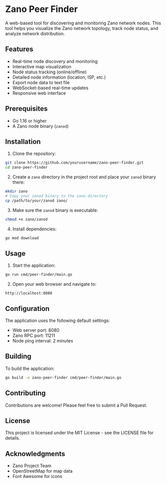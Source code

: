# Zano Peer Finder

A web-based tool for discovering and monitoring Zano network nodes. This tool helps you visualize the Zano network topology, track node status, and analyze network distribution.

## Features

- Real-time node discovery and monitoring
- Interactive map visualization
- Node status tracking (online/offline)
- Detailed node information (location, ISP, etc.)
- Export node data to text file
- WebSocket-based real-time updates
- Responsive web interface

## Prerequisites

- Go 1.16 or higher
- A Zano node binary (`zanod`)

## Installation

1. Clone the repository:
```bash
git clone https://github.com/yourusername/zano-peer-finder.git
cd zano-peer-finder
```

2. Create a `zano` directory in the project root and place your `zanod` binary there:
```bash
mkdir zano
# Copy your zanod binary to the zano directory
cp /path/to/your/zanod zano/
```

3. Make sure the `zanod` binary is executable:
```bash
chmod +x zano/zanod
```

4. Install dependencies:
```bash
go mod download
```

## Usage

1. Start the application:
```bash
go run cmd/peer-finder/main.go
```

2. Open your web browser and navigate to:
```
http://localhost:8080
```

## Configuration

The application uses the following default settings:
- Web server port: 8080
- Zano RPC port: 11211
- Node ping interval: 2 minutes

## Building

To build the application:
```bash
go build -o zano-peer-finder cmd/peer-finder/main.go
```

## Contributing

Contributions are welcome! Please feel free to submit a Pull Request.

## License

This project is licensed under the MIT License - see the LICENSE file for details.

## Acknowledgments

- Zano Project Team
- OpenStreetMap for map data
- Font Awesome for icons
